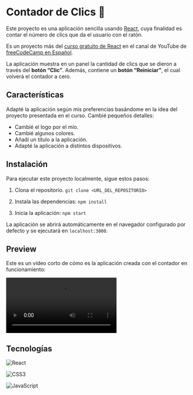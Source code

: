 # Contador de Clics 🔢
Este proyecto es una aplicación sencilla usando [React](https://react.dev/), cuya finalidad es contar el número de clics que da el usuario con el ratón.

Es un proyecto más del [curso gratuito de React](https://www.youtube.com/watch?v=6Jfk8ic3KVk) en el canal de YouTube de [freeCodeCamp en Español](https://www.freecodecamp.org/espanol/). 


La aplicación muestra en un panel la cantidad de clics que se dieron a través del **botón “Clic”**. Además, contiene un **botón “Reiniciar”**, el cual volverá el contador a cero.

## Características
Adapté la aplicación según mis preferencias basándome en la idea del proyecto presentada en el curso. Cambié pequeños detalles:

- Cambié el logo por el mío.
- Cambié algunos colores.
- Añadí un título a la aplicación.
- Adapté la aplicación a distintos dispositivos.


## Instalación
Para ejecutar este proyecto localmente, sigue estos pasos:

1.  Clona el repositorio.  `git clone <URL_DEL_REPOSITORIO>` 

2. Instala las dependencias:  `npm install`

3. Inicia la aplicación: `npm start`

La aplicación se abrirá automáticamente en el navegador configurado por defecto y se ejecutará en `localhost:3000`.


## Preview
Este es un vídeo corto de cómo es la aplicación creada con el contador en funcionamiento:


![Vídeo de la aplicación](src/img/demo-contador-clics.mp4)

## Tecnologías
![React](https://img.shields.io/badge/react-%2320232a.svg?style=for-the-badge&logo=react&logoColor=%2361DAFB)


![CSS3](https://img.shields.io/badge/css3-%231572B6.svg?style=for-the-badge&logo=css3&logoColor=white)


![JavaScript](https://img.shields.io/badge/javascript-%23323330.svg?style=for-the-badge&logo=javascript&logoColor=%23F7DF1E)